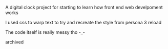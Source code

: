 A digital clock project for starting to learn how front end web develpoment works

I used css to warp text to try and recreate the style from persona 3 reload

The code itself is really messy tho -_-

archived